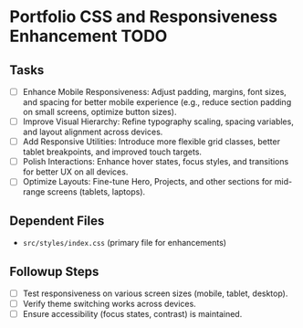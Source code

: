 # Portfolio CSS and Responsiveness Enhancement TODO

## Tasks
- [ ] Enhance Mobile Responsiveness: Adjust padding, margins, font sizes, and spacing for better mobile experience (e.g., reduce section padding on small screens, optimize button sizes).
- [ ] Improve Visual Hierarchy: Refine typography scaling, spacing variables, and layout alignment across devices.
- [ ] Add Responsive Utilities: Introduce more flexible grid classes, better tablet breakpoints, and improved touch targets.
- [ ] Polish Interactions: Enhance hover states, focus styles, and transitions for better UX on all devices.
- [ ] Optimize Layouts: Fine-tune Hero, Projects, and other sections for mid-range screens (tablets, laptops).

## Dependent Files
- `src/styles/index.css` (primary file for enhancements)

## Followup Steps
- [ ] Test responsiveness on various screen sizes (mobile, tablet, desktop).
- [ ] Verify theme switching works across devices.
- [ ] Ensure accessibility (focus states, contrast) is maintained.
